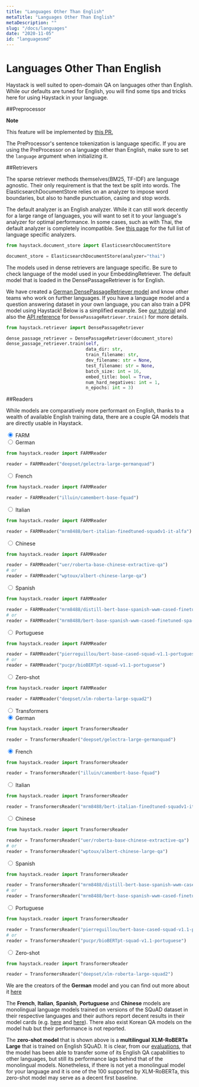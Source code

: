 ```yaml
---
title: "Languages Other Than English"
metaTitle: "Languages Other Than English"
metaDescription: ""
slug: "/docs/languages"
date: "2020-11-05"
id: "languagesmd"
---
```


# Languages Other Than English

Haystack is well suited to open-domain QA on languages other than English.
While our defaults are tuned for English,
you will find some tips and tricks here for using Haystack in your language. 

##Preprocessor

<div class="recommendation">

**Note**

This feature will be implemented by [this PR.](https://github.com/deepset-ai/haystack/pull/1160)

</div>

The PreProcessor's sentence tokenization is language specific. 
If you are using the PreProcessor on a language other than English,
make sure to set the `language` argument when initializing it.

##Retrievers

The sparse retriever methods themselves(BM25, TF-IDF) are language agnostic.
Their only requirement is that the text be split into words.
The ElasticsearchDocumentStore relies on an analyzer to impose word boundaries,
but also to handle punctuation, casing and stop words.

The default analyzer is an English analyzer. 
While it can still work decently for a large range of languages,
you will want to set it to your language's analyzer for optimal performance.
In some cases, such as with Thai, the default analyzer is completely incompatible.
See [this page](https://www.elastic.co/guide/en/elasticsearch/reference/current/analysis-lang-analyzer.html) 
for the full list of language specific analyzers.

```python
from haystack.document_store import ElasticsearchDocumentStore

document_store = ElasticsearchDocumentStore(analyzer="thai")
```

The models used in dense retrievers are language specific. 
Be sure to check language of the model used in your EmbeddingRetriever. 
The default model that is loaded in the DensePassageRetriever is for English.

We have created a [German DensePassageRetriever model](https://deepset.ai/germanquad) and know other teams who work on further languages.
If you have a language model and a question answering dataset in your own language, you can also train a DPR model using Haystack!
Below is a simplified example.
See [our tutorial](/docs/latest/tutorial9md) and also the [API reference](/docs/latest/apiretrievermd#train) for `DensePassageRetriever.train()` for more details.

```python
from haystack.retriever import DensePassageRetriever

dense_passage_retriever = DensePassageRetriever(document_store)
dense_passage_retriever.train(self,
                              data_dir: str,
                              train_filename: str,
                              dev_filename: str = None,
                              test_filename: str = None,
                              batch_size: int = 16,
                              embed_title: bool = True,
                              num_hard_negatives: int = 1,
                              n_epochs: int = 3)
```

##Readers

While models are comparatively more performant on English,
thanks to a wealth of available English training data,
there are a couple QA models that are directly usable in Haystack.

<div class="tabs tabsreaderlanguage">

<div class="tab">
<input type="radio" id="tab-4-1" name="tab-group-4" checked>
<label class="labelouter" for="tab-4-1">FARM</label>
<div class="tabcontent">

<div class="tabs innertabslanguage">

<div class="tabinner">
<input type="radio" id="tab-5-1" name="tab-group-5" checked>
<label class="labelinner" for="tab-5-1">German</label>
<div class="tabcontentinner">

```python
from haystack.reader import FARMReader

reader = FARMReader("deepset/gelectra-large-germanquad")
```

</div>
</div>

<div class="tabinner">
<input type="radio" id="tab-5-1" name="tab-group-5" checked>
<label class="labelinner" for="tab-5-1">French</label>
<div class="tabcontentinner">

```python
from haystack.reader import FARMReader

reader = FARMReader("illuin/camembert-base-fquad")
```

</div>
</div>

<div class="tabinner">
<input type="radio" id="tab-5-2" name="tab-group-5">
<label class="labelinner" for="tab-5-2">Italian</label>
<div class="tabcontentinner">

```python
from haystack.reader import FARMReader

reader = FARMReader("mrm8488/bert-italian-finedtuned-squadv1-it-alfa")
```

</div>
</div>

<div class="tabinner2">
<input type="radio" id="tab-6-3" name="tab-group-6">
<label class="labelinner" for="tab-6-3">Chinese</label>
<div class="tabcontentinner">

```python
from haystack.reader import FARMReader

reader = FARMReader("uer/roberta-base-chinese-extractive-qa")
# or 
reader = FARMReader("wptoux/albert-chinese-large-qa")
```

</div>
</div>

<div class="tabinner2">
<input type="radio" id="tab-6-3" name="tab-group-6">
<label class="labelinner" for="tab-6-3">Spanish</label>
<div class="tabcontentinner">

```python
from haystack.reader import FARMReader

reader = FARMReader("mrm8488/distill-bert-base-spanish-wwm-cased-finetuned-spa-squad2-es")
# or
reader = FARMReader("mrm8488/bert-base-spanish-wwm-cased-finetuned-spa-squad2-es")
```

</div>
</div>

<div class="tabinner2">
<input type="radio" id="tab-6-3" name="tab-group-6">
<label class="labelinner" for="tab-6-3">Portuguese</label>
<div class="tabcontentinner">

```python
from haystack.reader import FARMReader

reader = FARMReader("pierreguillou/bert-base-cased-squad-v1.1-portuguese")
# or
reader = FARMReader("pucpr/bioBERTpt-squad-v1.1-portuguese")

```

</div>
</div>


<div class="tabinner">
<input type="radio" id="tab-5-3" name="tab-group-5">
<label class="labelinner" for="tab-5-3">Zero-shot</label>
<div class="tabcontentinner">

```python
from haystack.reader import FARMReader

reader = FARMReader("deepset/xlm-roberta-large-squad2")
```

</div>
</div>

</div>

</div> 
</div>

<div class="tab">
<input type="radio" id="tab-4-2" name="tab-group-4">
<label class="labelouter" for="tab-4-2">Transformers</label>
<div class="tabcontent">

<div class="tabs innertabslanguage">

<div class="tabinner">
<input type="radio" id="tab-5-1" name="tab-group-5" checked>
<label class="labelinner" for="tab-5-1">German</label>
<div class="tabcontentinner">

```python
from haystack.reader import TransformersReader

reader = TransformersReader("deepset/gelectra-large-germanquad")
```

</div>
</div>


<div class="tabinner2">
<input type="radio" id="tab-6-1" name="tab-group-6" checked>
<label class="labelinner" for="tab-6-1">French</label>
<div class="tabcontentinner">

```python
from haystack.reader import TransformersReader

reader = TransformersReader("illuin/camembert-base-fquad")
```

</div>
</div>

<div class="tabinner2">
<input type="radio" id="tab-6-2" name="tab-group-6">
<label class="labelinner" for="tab-6-2">Italian</label>
<div class="tabcontentinner">

```python
from haystack.reader import TransformersReader

reader = TransformersReader("mrm8488/bert-italian-finedtuned-squadv1-it-alfa")
```

</div>
</div>

<div class="tabinner2">
<input type="radio" id="tab-6-3" name="tab-group-6">
<label class="labelinner" for="tab-6-3">Chinese</label>
<div class="tabcontentinner">

```python
from haystack.reader import TransformersReader

reader = TransformersReader("uer/roberta-base-chinese-extractive-qa")
# or 
reader = TransformersReader("wptoux/albert-chinese-large-qa")
```

</div>
</div>

<div class="tabinner2">
<input type="radio" id="tab-6-3" name="tab-group-6">
<label class="labelinner" for="tab-6-3">Spanish</label>
<div class="tabcontentinner">

```python
from haystack.reader import TransformersReader

reader = TransformersReader("mrm8488/distill-bert-base-spanish-wwm-cased-finetuned-spa-squad2-es")
# or
reader = TransformersReader("mrm8488/bert-base-spanish-wwm-cased-finetuned-spa-squad2-es")
```

</div>
</div>

<div class="tabinner2">
<input type="radio" id="tab-6-3" name="tab-group-6">
<label class="labelinner" for="tab-6-3">Portuguese</label>
<div class="tabcontentinner">

```python
from haystack.reader import TransformersReader

reader = TransformersReader("pierreguillou/bert-base-cased-squad-v1.1-portuguese")
# or
reader = TransformersReader("pucpr/bioBERTpt-squad-v1.1-portuguese")

```

</div>
</div>

<div class="tabinner2">
<input type="radio" id="tab-6-3" name="tab-group-6">
<label class="labelinner" for="tab-6-3">Zero-shot</label>
<div class="tabcontentinner">

```python
from haystack.reader import TransformersReader

reader = TransformersReader("deepset/xlm-roberta-large-squad2")
```

</div>
</div>

</div>

</div> 
</div>

</div>

We are the creators of the **German** model and you can find out more about it [here](https://deepset.ai/germanquad)

The **French**, **Italian**, **Spanish**, **Portuguese** and **Chinese** models are monolingual language models trained on versions of the SQuAD dataset in their respective languages
and their authors report decent results in their model cards
(e.g. [here](https://huggingface.co/illuin/camembert-base-fquad) and [here](https://huggingface.co/mrm8488/bert-italian-finedtuned-squadv1-it-alfa)).
There also exist Korean QA models on the model hub but their performance is not reported.

The **zero-shot model** that is shown above is a **multilingual XLM-RoBERTa Large** that is trained on English SQuAD.
It is clear, from our [evaluations](https://huggingface.co/deepset/xlm-roberta-large-squad2#model_card),
that the model has been able to transfer some of its English QA capabilities to other languages,
but still its performance lags behind that of the monolingual models.
Nonetheless, if there is not yet a monolingual model for your language and it is one of the 100 supported by XLM-RoBERTa,
this zero-shot model may serve as a decent first baseline.

